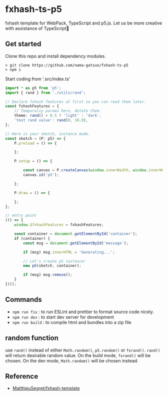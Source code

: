 # fxhash-ts-p5

fxhash template for WebPack, TypeScript and p5.js.
Let us be more creative with assistance of TypeScript🎨

## Get started

Clone this repo and install dependency modules.

```
> git clone https://github.com/nama-gatsuo/fxhash-ts-p5
> npm i
```

Start coding from '.src/index.ts'

```ts
import * as p5 from 'p5';
import { rand } from './utils/rand';

// Declare fxhash features at first so you can read them later.
const fxhashFeatures = {
    // Temporaliy params here, delete them.
    theme: rand() > 0.5 ? 'light' : 'dark',
    'test rand value': rand(0, 10.0),
};

// Here is your sketch, instance mode.
const sketch = (P: p5) => {
    P.preload = () => {

    };

    P.setup = () => {

        const canvas = P.createCanvas(window.innerWidth, window.innerHeight);
        canvas.id('p5');

    };

    P.draw = () => {

    };
};

// entry point
(() => {
    window.$fxhashFeatures = fxhashFeatures;

    const container = document.getElementById('container');
    if (container) {
        const msg = document.getElementById('message');

        if (msg) msg.innerHTML = 'Generating...';

        // Let's create p5 instance!
        new p5(sketch, container);

        if (msg) msg.remove();
    }
})();

```

## Commands

* `npm run fix` : to run ESLint and prettier to format source code nicely.
* `npm run dev` : to start dev server for development
* `npm run build` : to compile html and bundles into a zip file

## random function

use `rand()` instead of either `Math.random()`, `p5.random()` or `fxrand()`.
`rand()` will return desirable random value. On the build mode, `fxrand()` will be chosen. On the dev mode, `Math.random()` will be chosen instead.

## Reference

* [MatthieuSegret/fxhash-template](https://github.com/MatthieuSegret/fxhash-template)